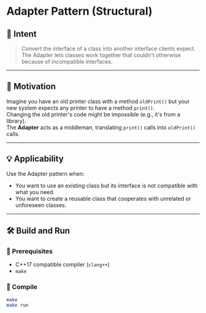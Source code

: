 # Adapter Pattern (Structural)

## 📖 Intent
> Convert the interface of a class into another interface clients expect.  
> The Adapter lets classes work together that couldn't otherwise because of incompatible interfaces.

---

## 📝 Motivation
Imagine you have an old printer class with a method `oldPrint()` but your new system expects any printer to have a method `print()`.  
Changing the old printer's code might be impossible (e.g., it's from a library).  
The **Adapter** acts as a middleman, translating `print()` calls into `oldPrint()` calls.

---

## 💡 Applicability
Use the Adapter pattern when:
- You want to use an existing class but its interface is not compatible with what you need.
- You want to create a reusable class that cooperates with unrelated or unforeseen classes.

---

## 🛠️ Build and Run

### 🔹 Prerequisites

- C++17 compatible compiler (`clang++`)
- `make`

### 🔹 Compile

```bash
make
make run